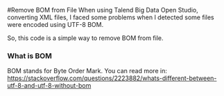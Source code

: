#Remove BOM from File
When using Talend Big Data Open Studio, converting XML files, I faced some problems when I detected some files were encoded using UTF-8 BOM.

So, this code is a simple way to remove BOM from file.

### What is BOM
BOM stands for Byte Order Mark.
You can read more in: https://stackoverflow.com/questions/2223882/whats-different-between-utf-8-and-utf-8-without-bom

